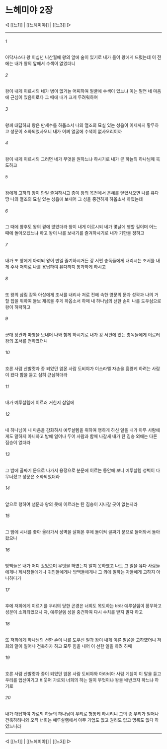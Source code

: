 # 느헤미야 2장

◁ [[느1]] | [[느헤미야]] | [[느3]] ▷
***

###### 1
아닥사스다 왕 이십년 니산월에 왕의 앞에 술이 있기로 내가 들어 왕에게 드렸는데 이 전에는 내가 왕의 앞에서 수색이 없었더니

###### 2
왕이 내게 이르시되 네가 병이 없거늘 어찌하여 얼굴에 수색이 있느냐 이는 필연 네 마음에 근심이 있음이로다 그 때에 내가 크게 두려워하여

###### 3
왕께 대답하되 왕은 만세수를 하옵소서 나의 열조의 묘실 있는 성읍이 이제까지 황무하고 성문이 소화되었사오니 내가 어찌 얼굴에 수색이 없사오리이까

###### 4
왕이 내게 이르시되 그러면 네가 무엇을 원하느냐 하시기로 내가 곧 하늘의 하나님께 묵도하고

###### 5
왕에게 고하되 왕이 만일 즐겨하시고 종이 왕의 목전에서 은혜를 얻었사오면 나를 유다 땅 나의 열조의 묘실 있는 성읍에 보내어 그 성을 중건하게 하옵소서 하였는데

###### 6
그 때에 왕후도 왕의 곁에 앉았더라 왕이 내게 이르시되 네가 몇날에 행할 길이며 어느 때에 돌아오겠느냐 하고 왕이 나를 보내기를 즐겨하시기로 내가 기한을 정하고

###### 7
내가 또 왕에게 아뢰되 왕이 만일 즐겨하시거든 강 서편 총독들에게 내리시는 조서를 내게 주사 저희로 나를 용납하여 유다까지 통과하게 하시고

###### 8
또 왕의 삼림 감독 아삽에게 조서를 내리사 저로 전에 속한 영문의 문과 성곽과 나의 거할 집을 위하여 들보 재목을 주게 하옵소서 하매 내 하나님의 선한 손이 나를 도우심으로 왕이 허락하고

###### 9
군대 장관과 마병을 보내어 나와 함께 하시기로 내가 강 서편에 있는 총독들에게 이르러 왕의 조서를 전하였더니

###### 10
호론 사람 산발랏과 종 되었던 암몬 사람 도비야가 이스라엘 자손을 흥왕케 하려는 사람이 왔다 함을 듣고 심히 근심하더라

###### 11
내가 예루살렘에 이르러 거한지 삼일에

###### 12
내 하나님이 내 마음을 감화하사 예루살렘을 위하여 행하게 하신 일을 내가 아무 사람에게도 말하지 아니하고 밤에 일어나 두어 사람과 함께 나갈새 내가 탄 짐승 외에는 다른 짐승이 없더라

###### 13
그 밤에 골짜기 문으로 나가서 용정으로 분문에 이르는 동안에 보니 예루살렘 성벽이 다 무너졌고 성문은 소화되었더라

###### 14
앞으로 행하여 샘문과 왕의 못에 이르러는 탄 짐승이 지나갈 곳이 없는지라

###### 15
그 밤에 시내를 좇아 올라가서 성벽을 살펴본 후에 돌이켜 골짜기 문으로 들어와서 돌아왔으나

###### 16
방백들은 내가 어디 갔었으며 무엇을 하였는지 알지 못하였고 나도 그 일을 유다 사람들에게나 제사장들에게나 귀인들에게나 방백들에게나 그 외에 일하는 자들에게 고하지 아니하다가

###### 17
후에 저희에게 이르기를 우리의 당한 곤경은 너희도 목도하는 바라 예루살렘이 황무하고 성문이 소화되었으니 자, 예루살렘 성을 중건하여 다시 수치를 받지 말자 하고

###### 18
또 저희에게 하나님의 선한 손이 나를 도우신 일과 왕이 내게 이른 말씀을 고하였더니 저희의 말이 일어나 건축하자 하고 모두 힘을 내어 이 선한 일을 하려 하매

###### 19
호론 사람 산발랏과 종이 되었던 암몬 사람 도비야와 아라비아 사람 게셈이 이 말을 듣고 우리를 업신여기고 비웃어 가로되 너희의 하는 일이 무엇이냐 왕을 배반코자 하느냐 하기로

###### 20
내가 대답하여 가로되 하늘의 하나님이 우리로 형통케 하시리니 그의 종 우리가 일어나 건축하려니와 오직 너희는 예루살렘에서 아무 기업도 없고 권리도 없고 명록도 없다 하였느니라

***
◁ [[느1]] | [[느헤미야]] | [[느3]] ▷